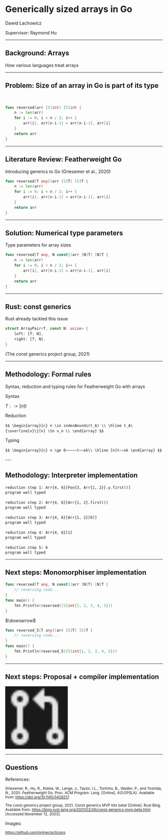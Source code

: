 # Generically sized arrays in Go

Dawid Lachowicz

Supervisor: Raymond Hu

<!-- TODO insert generic gopher -->

---

## Background: Arrays

How various languages treat arrays

<!-- TODO insert gophers inside an array -->

---

## Problem: Size of an array in Go is part of its type

<!-- TODO insert oh-no gopher  -->
<br>

```go
func reversed(arr [5]int) [5]int {
	n := len(arr)
	for i := 0; i < n / 2; i++ {
		arr[i], arr[n-i-1] = arr[n-i-1], arr[i]
	}
	return arr
}
```

---

## Literature Review: Featherweight Go

Introducing generics to Go (Griesemer et al., 2020)

```go
func reversed[T any](arr [5]T) [5]T {
	n := len(arr)
	for i := 0; i < n / 2; i++ {
		arr[i], arr[n-i-1] = arr[n-i-1], arr[i]
	}
	return arr
}
```

---

## Solution: Numerical type parameters

Type parameters for array sizes

```go
func reversed[T any, N const](arr [N]T) [N]T {
	n := len(arr)
	for i := 0; i < n / 2; i++ {
		arr[i], arr[n-i-1] = arr[n-i-1], arr[i]
	}
	return arr
}
```

---

## Rust: const generics

Rust already tackled this issue

```rust
struct ArrayPair<T, const N: usize> {
    left: [T; N],
    right: [T; N],
}
```

(The const generics project group, 2021)


<!-- TODO insert rustling -->

---

## Methodology: Formal rules

Syntax, reduction and typing rules for Featherweight Go with arrays

<div class="flex-container">
<div class="flex-item">

Syntax

$T ::= [n]t$ 

</div>
<div class="flex-item">

Reduction

`$$
\begin{array}{c}
   n \in indexBounds(t_A) \\ \hline
   t_A\{\overline{v}\}[n] \to v_n \\
\end{array}
$$`

</div>
<div class="flex-item">

Typing

`$$
\begin{array}{c}
    n \ge 0~~~~~t~~ok\\ \hline
    [n]t~~ok
\end{array}
$$`

</div>
---

## Methodology: Interpreter implementation

```
reduction step 1: Arr{4, 6}[Foo{3, Arr{1, 2}}.y.first()]
program well typed

reduction step 2: Arr{4, 6}[Arr{1, 2}.first()]
program well typed

reduction step 3: Arr{4, 6}[Arr{1, 2}[0]]
program well typed

reduction step 4: Arr{4, 6}[1]
program well typed

reduction step 5: 6
program well typed
```

---

## Next steps: Monomorphiser implementation

<div class="flex-item">

```go
func reversed[T any, N const](arr [N]T) [N]T {
    // reversing code...
}
func main() {
    fmt.Println(reversed([5]int{1, 2, 3, 4, 5}))
}
```
</div>

<div class="flex-item">
$\downarrow$
</div>

<div class="flex-item">

```go
func reversed_5[T any](arr [5]T) [5]T {
    // reversing code...
}
func main() {
    fmt.Println(reversed_5([5]int{1, 2, 3, 4, 5}))
}
```

</div>

</div>

---

## Next steps: Proposal + compiler implementation

<img
src="https://raw.githubusercontent.com/primer/octicons/main/icons/git-pull-request-16.svg"
height="200"
style="filter: invert(0.9);">

---

## Questions

References:

<small>

Griesemer, R., Hu, R., Kokke, W., Lange, J., Taylor, I.L., Toninho, B., Wadler,
P., and Yoshida, N., 2020. Featherweight Go. Proc. ACM Program. Lang. [Online],
4(OOPSLA). Available from: https://doi.org/10.1145/3428217.

The const generics project group, 2021. Const generics MVP hits beta! [Online].
Rust Blog. Available from:
https://blog.rust-lang.org/2021/02/26/const-generics-mvp-beta.html [Accessed
November 12, 2023].

</small>


Images:

<small>

https://github.com/primer/octicons

</small>
